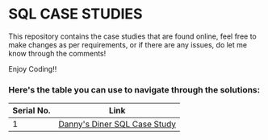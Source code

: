 # SQL CASE STUDIES
<p> This repository contains the case studies that are found online, feel free to make changes as per requirements, or if there are any issues, do let me know through the comments! </p>
</n>Enjoy Coding!!

### Here's the table you can use to navigate through the solutions:
| Serial No. | Link |
| ----------- | ----------- |
| 1 | [Danny's Diner SQL Case Study](https://github.com/PriyanshuSaxena2612/SQL-Case-Study/tree/main/Danny's%20Diner%20SQL%20Case%20Stud) |


